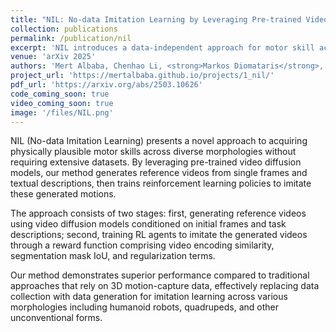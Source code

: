 ```yaml
---
title: "NIL: No-data Imitation Learning by Leveraging Pre-trained Video Diffusion Models"
collection: publications
permalink: /publication/nil
excerpt: 'NIL introduces a data-independent approach for motor skill acquisition that learns 3D motor skills from 2D-generated videos, with generalization capability to unconventional and non-human forms. We guide the imitation learning process by leveraging vision transformers for video-based comparisons and demonstrate that NIL outperforms baselines trained on 3D motion-capture data in humanoid robot locomotion tasks.'
venue: 'arXiv 2025'
authors: 'Mert Albaba, Chenhao Li, <strong>Markos Diomataris</strong>, Omid Taheri, Andreas Krause, Michael J. Black'
project_url: 'https://mertalbaba.github.io/projects/1_nil/'
pdf_url: 'https://arxiv.org/abs/2503.10626'
code_coming_soon: true
video_coming_soon: true
image: '/files/NIL.png'
---
```


NIL (No-data Imitation Learning) presents a novel approach to acquiring physically plausible motor skills across diverse morphologies without requiring extensive datasets. By leveraging pre-trained video diffusion models, our method generates reference videos from single frames and textual descriptions, then trains reinforcement learning policies to imitate these generated motions.

The approach consists of two stages: first, generating reference videos using video diffusion models conditioned on initial frames and task descriptions; second, training RL agents to imitate the generated videos through a reward function comprising video encoding similarity, segmentation mask IoU, and regularization terms.

Our method demonstrates superior performance compared to traditional approaches that rely on 3D motion-capture data, effectively replacing data collection with data generation for imitation learning across various morphologies including humanoid robots, quadrupeds, and other unconventional forms.